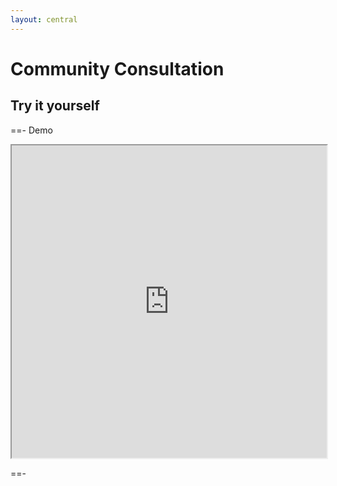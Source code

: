 ```yaml
---
layout: central
---
```


# Community Consultation

## Try it yourself

==- Demo

<iframe width="100%" height="500px" src="https://contact.pozi.com/#/layers[heresatellite]/"></iframe>

==-
